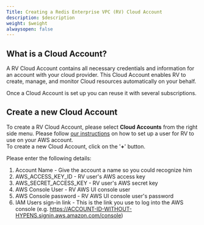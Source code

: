 ```yaml
---
Title: Creating a Redis Enterprise VPC (RV) Cloud Account
description: $description
weight: $weight
alwaysopen: false
---
```

What is a Cloud Account?
------------------------

A RV Cloud Account contains all necessary credentials and information
for an account with your cloud provider. This Cloud Account enables RV
to create, manage, and monitor Cloud resources automatically on your
behalf.

Once a Cloud Account is set up you can reuse it with several
subscriptions.

Create a new Cloud Account
--------------------------

To create a RV Cloud Account, please select **Cloud Accounts** from the
right side menu. Please follow [our
instructions](/redis-cloud-private-documentation/how-to/creating-aws-user-redis-cloud-private/)
on how to set up a user for RV to use on your AWS account.\
To create a new Cloud Account, click on the '**+**' button.

Please enter the following details:

1.  Account Name - Give the account a name so you could recognize him
2.  AWS\_ACCESS\_KEY\_ID - RV user's AWS access key
3.  AWS\_SECRET\_ACCESS\_KEY - RV user's AWS secret key
4.  AWS Console User - RV AWS UI console user
5.  AWS Console password - RV AWS UI console user's password
6.  IAM Users sign-in link - This is the link you use to log into the
    AWS console (e.g.
    https://ACCOUNT-ID-WITHOUT-HYPENS.signin.aws.amazon.com/console)
